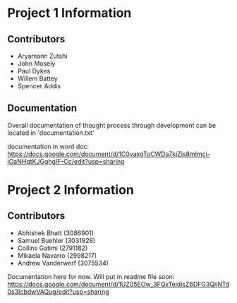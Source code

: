 # Project 1 Information
## Contributors
- Aryamann Zutshi
- John Mosely
- Paul Dykes
- Willem Battey
- Spencer Addis
## Documentation
Overall documentation of thought process through development can be located in 'documentation.txt'

documentation in word doc:
https://docs.google.com/document/d/1C0vaxgToCWDa7kjZis8mImci-jOaNHgtKJGghgIF-Cc/edit?usp=sharing

# Project 2 Information
## Contributors
- Abhishek Bhatt (3086901)
- Samuel Buehler (3031928)
- Collins Gatimi (2791182)
- Mikaela Navarro (2998217)
- Andrew Vanderwerf (3075534)

Documentation here for now. Will put in readme file soon:
https://docs.google.com/document/d/1UZ05EOw_3FQxTeidisZ6DFG3QijNTd0s3IcbdwVAQug/edit?usp=sharing
